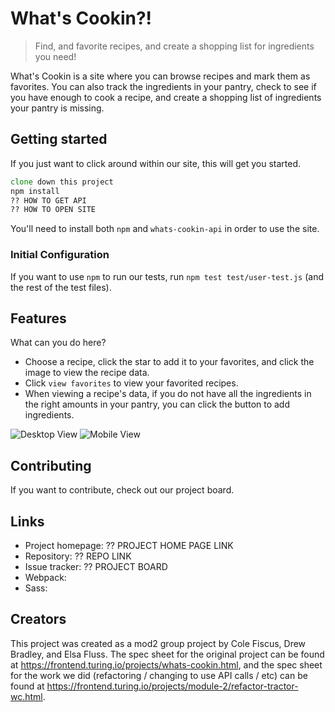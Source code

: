 # What's Cookin?!
> Find, and favorite recipes, and create a shopping list for ingredients you need!

What's Cookin is a site where you can browse recipes and mark them as favorites. You can also track the ingredients in your pantry, check to see if you have enough to cook a recipe, and create a shopping list of ingredients your pantry is missing.

## Getting started

If you just want to click around within our site, this will get you started.

```zsh
clone down this project
npm install
?? HOW TO GET API
?? HOW TO OPEN SITE

```
You'll need to install both `npm` and `whats-cookin-api` in order to use the site.

### Initial Configuration

If you want to use `npm` to run our tests, run `npm test test/user-test.js` (and the rest of the test files).

## Features

What can you do here?
* Choose a recipe, click the star to add it to your favorites, and click the image to view the recipe data.
* Click `view favorites` to view your favorited recipes.
* When viewing a recipe's data, if you do not have all the ingredients in the right amounts in your pantry, you can click the button to add ingredients.

![Desktop View](https://media.giphy.com/media/xh91zbZTqHkqLCbyH9/giphy.gif)
![Mobile View](https://media.giphy.com/media/Ddgfz0JsVVzWwfzPu1/giphy.gif)

## Contributing

If you want to contribute, check out our project board.

## Links

- Project homepage: ?? PROJECT HOME PAGE LINK
- Repository: ?? REPO LINK
- Issue tracker: ?? PROJECT BOARD 
- Webpack: 
- Sass:

## Creators

This project was created as a mod2 group project by Cole Fiscus, Drew Bradley, and Elsa Fluss. The spec sheet for the original project can be found at https://frontend.turing.io/projects/whats-cookin.html, and the spec sheet for the work we did (refactoring / changing to use API calls / etc) can be found at https://frontend.turing.io/projects/module-2/refactor-tractor-wc.html.
